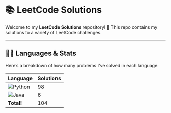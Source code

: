 # 📚 LeetCode Solutions

Welcome to my **LeetCode Solutions** repository! 🚀 This repo contains my solutions to a variety of LeetCode challenges.

---

## 🧑‍💻 Languages & Stats

Here’s a breakdown of how many problems I've solved in each language:

| Language      | Solutions |
| ------------- | ----------|
| ![Python](https://img.shields.io/badge/-Python-3776AB?style=flat&logo=python&logoColor=white) | 98 |
| ![Java](https://img.shields.io/badge/-Java-007396?style=flat&logo=java&logoColor=white) | 6 |
| **Total!** | 104 |





